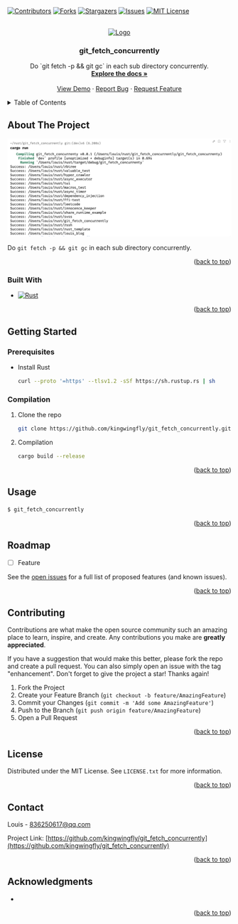 <a name="readme-top"></a>

<!--
*** This README is modified from https://github.com/othneildrew/Best-README-Template
-->

<!-- PROJECT SHIELDS -->
[![Contributors][contributors-shield]][contributors-url]
[![Forks][forks-shield]][forks-url]
[![Stargazers][stars-shield]][stars-url]
[![Issues][issues-shield]][issues-url]
[![MIT License][license-shield]][license-url]


<!-- PROJECT LOGO -->
<br />
<div align="center">
  <a href="https://github.com/kingwingfly/git_fetch_concurrently">
    <img src="images/logo.png" alt="Logo" width="80" height="80">
  </a>

<h3 align="center">git_fetch_concurrently</h3>

  <p align="center">
    Do `git fetch -p && git gc` in each sub directory concurrently.
    <br />
    <a href="https://github.com/kingwingfly/git_fetch_concurrently"><strong>Explore the docs »</strong></a>
    <br />
    <br />
    <a href="https://github.com/kingwingfly/git_fetch_concurrently">View Demo</a>
    ·
    <a href="https://github.com/kingwingfly/git_fetch_concurrently/issues/new?labels=bug&template=bug-report---.md">Report Bug</a>
    ·
    <a href="https://github.com/kingwingfly/git_fetch_concurrently/issues/new?labels=enhancement&template=feature-request---.md">Request Feature</a>
  </p>
</div>



<!-- TABLE OF CONTENTS -->
<details>
  <summary>Table of Contents</summary>
  <ol>
    <li>
      <a href="#about-the-project">About The Project</a>
      <ul>
        <li><a href="#built-with">Built With</a></li>
      </ul>
    </li>
    <li>
      <a href="#getting-started">Getting Started</a>
      <ul>
        <li><a href="#prerequisites">Prerequisites</a></li>
        <li><a href="#installation">Installation</a></li>
      </ul>
    </li>
    <li><a href="#usage">Usage</a></li>
    <li><a href="#roadmap">Roadmap</a></li>
    <li><a href="#contributing">Contributing</a></li>
    <li><a href="#license">License</a></li>
    <li><a href="#contact">Contact</a></li>
    <li><a href="#acknowledgments">Acknowledgments</a></li>
  </ol>
</details>



<!-- ABOUT THE PROJECT -->
## About The Project

[![Product Name Screen Shot][product-screenshot]](https://example.com)

Do `git fetch -p && git gc` in each sub directory concurrently.

<p align="right">(<a href="#readme-top">back to top</a>)</p>



### Built With

* [![Rust][Rust]][Rust-url]

<p align="right">(<a href="#readme-top">back to top</a>)</p>



<!-- GETTING STARTED -->
## Getting Started

### Prerequisites

* Install Rust
  ```sh
  curl --proto '=https' --tlsv1.2 -sSf https://sh.rustup.rs | sh
  ```

### Compilation

1. Clone the repo
   ```sh
   git clone https://github.com/kingwingfly/git_fetch_concurrently.git
   ```
2. Compilation
   ```sh
   cargo build --release
   ```

<p align="right">(<a href="#readme-top">back to top</a>)</p>



<!-- USAGE EXAMPLES -->
## Usage

```sh
$ git_fetch_concurrently
```

<p align="right">(<a href="#readme-top">back to top</a>)</p>



<!-- ROADMAP -->
## Roadmap

- [ ] Feature

See the [open issues](https://github.com/kingwingfly/git_fetch_concurrently/issues) for a full list of proposed features (and known issues).

<p align="right">(<a href="#readme-top">back to top</a>)</p>



<!-- CONTRIBUTING -->
## Contributing

Contributions are what make the open source community such an amazing place to learn, inspire, and create. Any contributions you make are **greatly appreciated**.

If you have a suggestion that would make this better, please fork the repo and create a pull request. You can also simply open an issue with the tag "enhancement".
Don't forget to give the project a star! Thanks again!

1. Fork the Project
2. Create your Feature Branch (`git checkout -b feature/AmazingFeature`)
3. Commit your Changes (`git commit -m 'Add some AmazingFeature'`)
4. Push to the Branch (`git push origin feature/AmazingFeature`)
5. Open a Pull Request

<p align="right">(<a href="#readme-top">back to top</a>)</p>



<!-- LICENSE -->
## License

Distributed under the MIT License. See `LICENSE.txt` for more information.

<p align="right">(<a href="#readme-top">back to top</a>)</p>



<!-- CONTACT -->
## Contact

Louis - 836250617@qq.com

Project Link: [https://github.com/kingwingfly/git_fetch_concurrently](https://github.com/kingwingfly/git_fetch_concurrently)

<p align="right">(<a href="#readme-top">back to top</a>)</p>



<!-- ACKNOWLEDGMENTS -->
## Acknowledgments

* []()

<p align="right">(<a href="#readme-top">back to top</a>)</p>



<!-- MARKDOWN LINKS & IMAGES -->
<!-- https://www.markdownguide.org/basic-syntax/#reference-style-links -->
[contributors-shield]: https://img.shields.io/github/contributors/kingwingfly/git_fetch_concurrently.svg?style=for-the-badge
[contributors-url]: https://github.com/kingwingfly/git_fetch_concurrently/graphs/contributors
[forks-shield]: https://img.shields.io/github/forks/kingwingfly/git_fetch_concurrently.svg?style=for-the-badge
[forks-url]: https://github.com/kingwingfly/git_fetch_concurrently/network/members
[stars-shield]: https://img.shields.io/github/stars/kingwingfly/git_fetch_concurrently.svg?style=for-the-badge
[stars-url]: https://github.com/kingwingfly/git_fetch_concurrently/stargazers
[issues-shield]: https://img.shields.io/github/issues/kingwingfly/git_fetch_concurrently.svg?style=for-the-badge
[issues-url]: https://github.com/kingwingfly/git_fetch_concurrently/issues
[license-shield]: https://img.shields.io/github/license/kingwingfly/git_fetch_concurrently.svg?style=for-the-badge
[license-url]: https://github.com/kingwingfly/git_fetch_concurrently/blob/master/LICENSE.txt
[product-screenshot]: images/screenshot.png
[Rust]: https://img.shields.io/badge/Rust-000000?style=for-the-badge&logo=Rust&logoColor=orange
[Rust-url]: https://www.rust-lang.org
